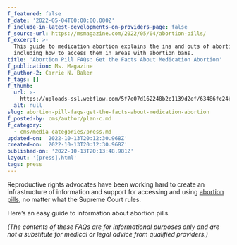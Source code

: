 ```yaml
---
f_featured: false
f_date: '2022-05-04T00:00:00.000Z'
f_include-in-latest-developments-on-providers-page: false
f_source-url: https://msmagazine.com/2022/05/04/abortion-pills/
f_excerpt: >-
  This guide to medication abortion explains the ins and outs of abortion pills,
  including how to access them in areas with abortion bans.
title: 'Abortion Pill FAQs: Get the Facts About Medication Abortion'
f_publication: Ms. Magazine
f_author-2: Carrie N. Baker
f_tags: []
f_thumb:
  url: >-
    https://uploads-ssl.webflow.com/5f7e07d162248b2c1139d2ef/63486fc24bbcbe3ddcecce85_Abortion-Pill-FAQs-Get-the-Facts-About-Medication-Abortion.png
  alt: null
slug: abortion-pill-faqs-get-the-facts-about-medication-abortion
f_posted-by: cms/author/plan-c.md
f_category:
  - cms/media-categories/press.md
updated-on: '2022-10-13T20:12:30.968Z'
created-on: '2022-10-13T20:12:30.968Z'
published-on: '2022-10-13T20:13:48.981Z'
layout: '[press].html'
tags: press
---
```


Reproductive rights advocates have been working hard to create an infrastructure of information and support for accessing and using [abortion pills](https://msmagazine.com/tag/medication-abortion/), no matter what the Supreme Court rules.

Here’s an easy guide to information about abortion pills.

_(The contents of these FAQs are for informational purposes only and are not a substitute for medical or legal advice from qualified providers.)_

‍
